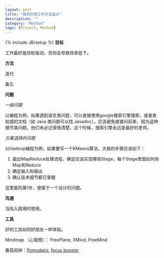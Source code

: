```yaml
---
layout: post
title: "我的日常工作方法盘点"
description: ""
category: "Method"
tags: [Project, Method]
---
```

{% include JB/setup %}
**目标**

工作最好是目标驱动，否则会导致效率低下。

**方法**

迭代

备忘

**问题**

*一般问题*

以编程为例，如果遇到语言类问题，可以直接使用google搜索引擎搜索，或者查权威的文档（如 Java 类问题可以找 Javadoc）。应该避免直接问前辈，因为这种细节类问题，他们未必记得很清楚，这个时候，搜索引擎永远是最好的老师。

*方案选择的问题*

以Hadoop编程为例，如果要写一个KMeans算法。大致的步骤应该如下：
1. 画出MapReduce处理流程，确定应该实现哪些Stage，每个Stage里面如何些Map和Reduce
2. 确定输入和输出
3. 确认技术细节都已掌握

这里面的第1步，便属于一个设计的问题。

**沟通**

当陷入困境时使用。

**工具**

好的工具如同好朋友一样体贴。

Mindmap （心智图）： FreePlane, XMind, FreeMind

番茄闹钟：[Pomodairo](http://code.google.com/p/pomodairo), [focus booster](http://www.focusboosterapp.com)
